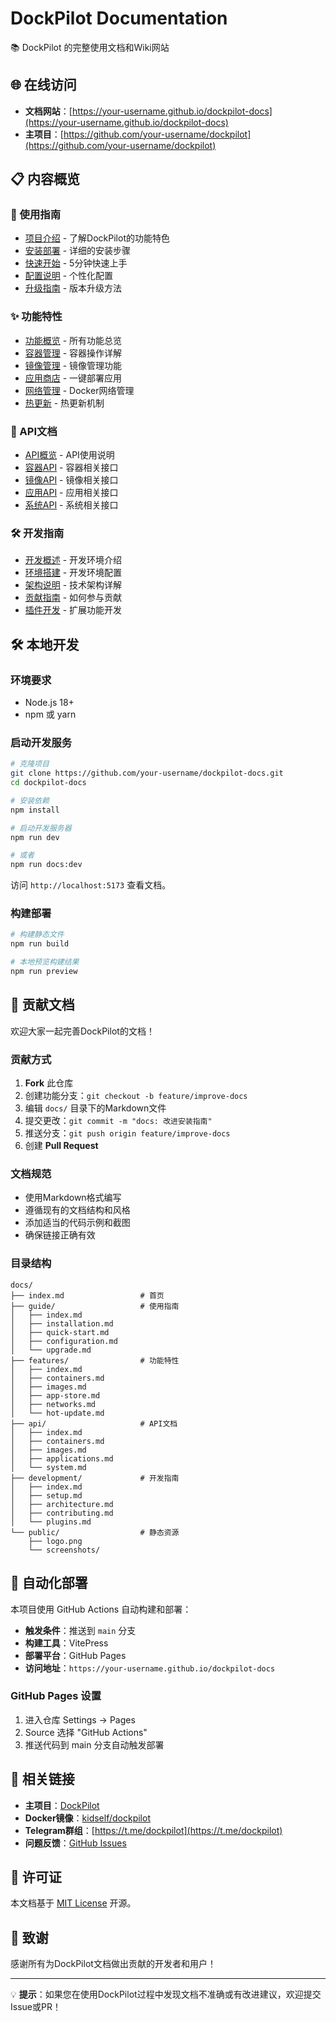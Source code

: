 # DockPilot Documentation

📚 DockPilot 的完整使用文档和Wiki网站

## 🌐 在线访问

- **文档网站**：[https://your-username.github.io/dockpilot-docs](https://your-username.github.io/dockpilot-docs)
- **主项目**：[https://github.com/your-username/dockpilot](https://github.com/your-username/dockpilot)

## 📋 内容概览

### 🚀 使用指南
- [项目介绍](docs/guide/index.md) - 了解DockPilot的功能特色
- [安装部署](docs/guide/installation.md) - 详细的安装步骤
- [快速开始](docs/guide/quick-start.md) - 5分钟快速上手
- [配置说明](docs/guide/configuration.md) - 个性化配置
- [升级指南](docs/guide/upgrade.md) - 版本升级方法

### ✨ 功能特性
- [功能概览](docs/features/index.md) - 所有功能总览
- [容器管理](docs/features/containers.md) - 容器操作详解
- [镜像管理](docs/features/images.md) - 镜像管理功能
- [应用商店](docs/features/app-store.md) - 一键部署应用
- [网络管理](docs/features/networks.md) - Docker网络管理
- [热更新](docs/features/hot-update.md) - 热更新机制

### 🔧 API文档
- [API概览](docs/api/index.md) - API使用说明
- [容器API](docs/api/containers.md) - 容器相关接口
- [镜像API](docs/api/images.md) - 镜像相关接口
- [应用API](docs/api/applications.md) - 应用相关接口
- [系统API](docs/api/system.md) - 系统相关接口

### 🛠️ 开发指南
- [开发概述](docs/development/index.md) - 开发环境介绍
- [环境搭建](docs/development/setup.md) - 开发环境配置
- [架构说明](docs/development/architecture.md) - 技术架构详解
- [贡献指南](docs/development/contributing.md) - 如何参与贡献
- [插件开发](docs/development/plugins.md) - 扩展功能开发

## 🛠️ 本地开发

### 环境要求
- Node.js 18+
- npm 或 yarn

### 启动开发服务
```bash
# 克隆项目
git clone https://github.com/your-username/dockpilot-docs.git
cd dockpilot-docs

# 安装依赖
npm install

# 启动开发服务器
npm run dev

# 或者
npm run docs:dev
```

访问 `http://localhost:5173` 查看文档。

### 构建部署
```bash
# 构建静态文件
npm run build

# 本地预览构建结果
npm run preview
```

## 📝 贡献文档

欢迎大家一起完善DockPilot的文档！

### 贡献方式
1. **Fork** 此仓库
2. 创建功能分支：`git checkout -b feature/improve-docs`
3. 编辑 `docs/` 目录下的Markdown文件
4. 提交更改：`git commit -m "docs: 改进安装指南"`
5. 推送分支：`git push origin feature/improve-docs`
6. 创建 **Pull Request**

### 文档规范
- 使用Markdown格式编写
- 遵循现有的文档结构和风格
- 添加适当的代码示例和截图
- 确保链接正确有效

### 目录结构
```
docs/
├── index.md                 # 首页
├── guide/                   # 使用指南
│   ├── index.md
│   ├── installation.md
│   ├── quick-start.md
│   ├── configuration.md
│   └── upgrade.md
├── features/                # 功能特性
│   ├── index.md
│   ├── containers.md
│   ├── images.md
│   ├── app-store.md
│   ├── networks.md
│   └── hot-update.md
├── api/                     # API文档
│   ├── index.md
│   ├── containers.md
│   ├── images.md
│   ├── applications.md
│   └── system.md
├── development/             # 开发指南
│   ├── index.md
│   ├── setup.md
│   ├── architecture.md
│   ├── contributing.md
│   └── plugins.md
└── public/                  # 静态资源
    ├── logo.png
    └── screenshots/
```

## 🚀 自动化部署

本项目使用 GitHub Actions 自动构建和部署：

- **触发条件**：推送到 `main` 分支
- **构建工具**：VitePress
- **部署平台**：GitHub Pages
- **访问地址**：`https://your-username.github.io/dockpilot-docs`

### GitHub Pages 设置
1. 进入仓库 Settings → Pages
2. Source 选择 "GitHub Actions"
3. 推送代码到 main 分支自动触发部署

## 🔗 相关链接

- **主项目**：[DockPilot](https://github.com/your-username/dockpilot)
- **Docker镜像**：[kidself/dockpilot](https://hub.docker.com/r/kidself/dockpilot)
- **Telegram群组**：[https://t.me/dockpilot](https://t.me/dockpilot)
- **问题反馈**：[GitHub Issues](https://github.com/your-username/dockpilot/issues)

## 📄 许可证

本文档基于 [MIT License](LICENSE) 开源。

## 🤝 致谢

感谢所有为DockPilot文档做出贡献的开发者和用户！

---

💡 **提示**：如果您在使用DockPilot过程中发现文档不准确或有改进建议，欢迎提交Issue或PR！ 